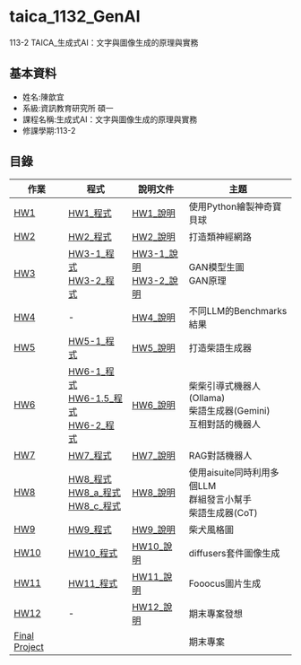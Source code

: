 # taica_1132_GenAI
113-2 TAICA_生成式AI：文字與圖像生成的原理與實務
## 基本資料
- 姓名:陳歆宜
- 系級:資訊教育研究所 碩一
- 課程名稱:生成式AI：文字與圖像生成的原理與實務
- 修課學期:113-2

## 目錄
|作業|程式|說明文件|主題|
|---|---|---|---|
|[HW1](HW1)|[HW1_程式](HW1/113_2GenAI_HW1.ipynb)|[HW1_說明](HW1/README.md)|使用Python繪製神奇寶貝球|
|[HW2](HW2)|[HW2_程式](HW2/113_2GenAI_HW2.ipynb)|[HW2_說明](HW2/README.md)|打造類神經網路|
|[HW3](HW3)|[HW3-1_程式](HW3/113_2GenAI_HW3_1.ipynb)<br/>[HW3-2_程式](HW3/113_2GenAI_HW3_2.ipynb)|[HW3-1_說明](HW3/113-2GenAI_HW3-1.md)<br/>[HW3-2_說明](HW3/113-2GenAI_HW3-2.md)|GAN模型生圖<br />GAN原理|
|[HW4](HW4)|-|[HW4_說明](HW4/README.md)|不同LLM的Benchmarks結果|
|[HW5](HW5)|[HW5-1_程式](HW5/113_2GenAI_HW5.ipynb)|[HW5_說明](HW5/README.md)|打造柴語生成器|
|[HW6](HW6)|[HW6-1_程式](HW6/113_2GenAI_HW6_1.ipynb)<br />[HW6-1.5_程式](HW6/113_2GenAI_HW6_1_5.ipynb)<br />[HW6-2_程式](HW6/113_2GenAI_HW6_2.ipynb)|[HW6_說明](HW6/README.md)|柴柴引導式機器人(Ollama)<br />柴語生成器(Gemini)<br/>互相對話的機器人|
|[HW7](HW7)|[HW7_程式](HW7/113_2GenAI_HW7_2.ipynb)|[HW7_說明](HW7/README.md)|RAG對話機器人|
|[HW8](HW8)|[HW8_程式](HW8/113_2GenAI_HW8.ipynb)<br />[HW8_a_程式](HW8/113_2GenAI_HW8_a.ipynb)<br />[HW8_c_程式](HW8/113_2GenAI_HW8_c.ipynb)|[HW8_說明](HW8/README.md)|使用aisuite同時利用多個LLM<br />群組發言小幫手<br />柴語生成器(CoT)|
|[HW9](HW9)|[HW9_程式](HW9/113_2GenAI_HW9.ipynb)|[HW9_說明](HW9/README.md)|柴犬風格圖|
|[HW10](HW10)|[HW10_程式](HW10/113_2GenAI_HW10_g.ipynb)|[HW10_說明](HW10/README.md)|diffusers套件圖像生成|
|[HW11](HW11)|[HW11_程式](HW11/113_2GenAI_HW11.ipynb)|[HW11_說明](HW11/README.md)|Fooocus圖片生成|
|[HW12](HW12)|-|[HW12_說明](HW12/README.md)|期末專案發想|
|[Final Project](Final_Project)|||期末專案|
